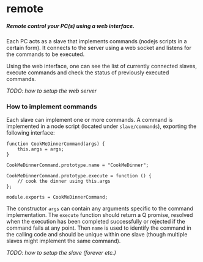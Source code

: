 remote
======

##### Remote control your PC(s) using a web interface. 

Each PC acts as a slave that implements commands (nodejs scripts in a certain form).
It connects to the server using a web socket and listens for the commands to be executed.

Using the web interface, one can see the list of currently connected slaves, execute commands and check the status of previously executed commands.

*TODO: how to setup the web server*

### How to implement commands
Each slave can implement one or more commands. A command is implemented in a node script (located under `slave/commands`), exporting the following interface:
```
function CookMeDinnerCommand(args) {
    this.args = args;
}

CookMeDinnerCommand.prototype.name = "CookMeDinner";

CookMeDinnerCommand.prototype.execute = function () {
    // cook the dinner using this.args
};

module.exports = CookMeDinnerCommand;
```
The constructor `args` can contain any arguments specific to the command implementation. The `execute` function should return a Q promise, resolved when the execution has been completed successfully or rejected if the command fails at any point. Then `name` is used to identify the command in the calling code and should be unique within one slave (though multiple slaves might implement the same command).

*TODO: how to setup the slave (forever etc.)*